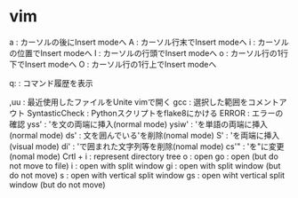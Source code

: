 # vim  
a : カーソルの後にInsert modeへ
A : カーソル行末でInsert modeへ
i : カーソルの位置でInsert modeへ
I : カーソルの行頭でInsert modeへ
o : カーソル行の1行下でInsert modeへ
O : カーソル行の1行上でInsert modeへ

q: : コマンド履歴を表示

<Unite-vim>
,uu : 最近使用したファイルをUnite vimで開く

<tcomment>
gcc : 選択した範囲をコメントアウト

<flake8>
SyntasticCheck : Pythonスクリプトをflake8にかける
ERROR : エラーの確認

<vim-surround>
yss' : 'を文の両端に挿入(normal mode)
ysiw' : 'を単語の両端に挿入(normal mode)
ds' : 文を囲んでいる'を削除(nomal mode)
S' : 'を両端に挿入(visual mode)
di' : 'で囲まれた文字列等を削除(nomal mode)
cs'" : 'を"に変更(nomal mode)

<NERDTree>
Crtl + i : represent directory tree
o : open
go : open (but do not move to file)
i : open with split window
gi : open with split window (but do not move)
s : open with vertical split window
gs : open wiht vertical split window (but do not move)
